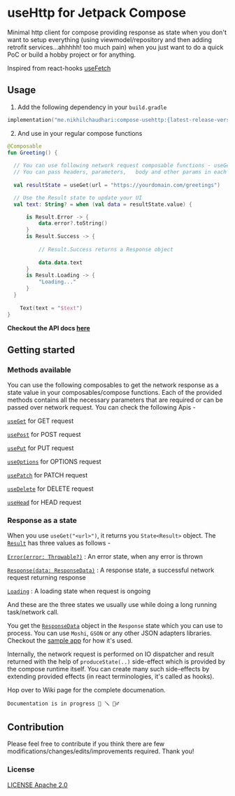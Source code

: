 # useHttp for Jetpack Compose
Minimal http client for compose providing response as state when you don't want to setup everything (using viewmodel/repository and then adding retrofit  services...ahhhhh! too much pain) when you just want to do a quick PoC or build a hobby project or for anything.

Inspired from react-hooks [useFetch](https://use-http.com/#/)


## Usage

1. Add the following dependency in your `build.gradle`

```kotlin
implementation("me.nikhilchaudhari:compose-usehttp:{latest-release-version}")
```

2. And use in your regular compose functions

```kotlin
@Composable
fun Greeting() {
  
  // You can use following network request composable functions - useGet, usePost, useDelete, usePatch, usePut, useOption etc. 
  // You can pass headers, parameters,   body and other params in each of the methods.
  
  val resultState = useGet(url = "https://yourdomain.com/greetings")

  // Use the Result state to update your UI
  val text: String? = when (val data = resultState.value) {

      is Result.Error -> {
          data.error?.toString()
      }
      is Result.Success -> {
      
          // Result.Success returns a Response object
          
          data.data.text
      }
      is Result.Loading -> {
          "Loading..."
      }
  }
    
    Text(text = "$text")
}
```


**Checkout the API docs [here](https://javadoc.io/doc/me.nikhilchaudhari/compose-usehttp/latest/usehttp/me.nikhilchaudhari.usehttp/use-get.html)**

## Getting started

### Methods available

You can use the following composables to get the network response as a state value in your composables/compose functions. Each of the provided methods contains all the necessary parameters that are required or can be passed over network request. You can check the following Apis - 

[`useGet`](https://javadoc.io/doc/me.nikhilchaudhari/compose-usehttp/1.0.0-alpha1.1/usehttp/me.nikhilchaudhari.usehttp/use-get.html) for GET request

[`usePost`](https://javadoc.io/doc/me.nikhilchaudhari/compose-usehttp/1.0.0-alpha1.1/usehttp/me.nikhilchaudhari.usehttp/use-post.html) for POST request
 
[`usePut`](https://javadoc.io/doc/me.nikhilchaudhari/compose-usehttp/1.0.0-alpha1.1/usehttp/me.nikhilchaudhari.usehttp/use-put.html) for PUT request

[`useOptions`](https://javadoc.io/doc/me.nikhilchaudhari/compose-usehttp/1.0.0-alpha1.1/usehttp/me.nikhilchaudhari.usehttp/use-options.html) for OPTIONS request

[`usePatch`](https://javadoc.io/doc/me.nikhilchaudhari/compose-usehttp/1.0.0-alpha1.1/usehttp/me.nikhilchaudhari.usehttp/use-patch.html) for PATCH request

[`useDelete`](https://javadoc.io/doc/me.nikhilchaudhari/compose-usehttp/1.0.0-alpha1.1/usehttp/me.nikhilchaudhari.usehttp/use-delete.html) for DELETE request

[`useHead`](https://javadoc.io/doc/me.nikhilchaudhari/compose-usehttp/1.0.0-alpha1.1/usehttp/me.nikhilchaudhari.usehttp/use-head.html) for HEAD request


### Response as a state

When you use `useGet("<url>")`, it returns you `State<Result>` object. The [`Result`](https://javadoc.io/doc/me.nikhilchaudhari/compose-usehttp/1.0.0-alpha1.1/usehttp/me.nikhilchaudhari.usehttp/-result/index.html) has three values as follows - 

[`Error(error: Throwable?)`](https://javadoc.io/doc/me.nikhilchaudhari/compose-usehttp/1.0.0-alpha1.1/usehttp/me.nikhilchaudhari.usehttp/-result/-error/index.html) : An error state, when any error is thrown

[`Response(data: ResponseData)`](https://javadoc.io/doc/me.nikhilchaudhari/compose-usehttp/1.0.0-alpha1.1/usehttp/me.nikhilchaudhari.usehttp/-result/-response/index.html) : A response state, a successful network request returning response

[`Loading`](https://javadoc.io/doc/me.nikhilchaudhari/compose-usehttp/1.0.0-alpha1.1/usehttp/me.nikhilchaudhari.usehttp/-result/-loading/index.html) : A loading state when request is ongoing

And these are the three states we usually use while doing a long running task/network call. 

You get the [`ResponseData`](https://javadoc.io/doc/me.nikhilchaudhari/compose-usehttp/1.0.0-alpha1.1/usehttp/me.nikhilchaudhari.usehttp.response/-response-data/index.html) object in the `Response` state which you can use to process. You can use `Moshi`, `GSON` or any other JSON adapters libraries. Checkout the [sample app](https://github.com/CuriousNikhil/compose-usehttp/tree/main/app/src/main/java/me/nikhilchaudhari/usefetch) for how it's used.

Internally, the network request is performed on IO dispatcher and result returned with the help of `produceState(..)` side-effect which is provided by the compose runtime itself. You can create many such side-effects by extending provided effects (in react terminologies, it's called as hooks).

Hop over to Wiki page for the complete documenation.


~~~ Note
Documentation is in progress 🧰 🪛 👷‍♂️
~~~

## Contribution

Please feel free to contribute if you think there are few modifications/changes/edits/improvements required. Thank you!


### License

[LICENSE Apache 2.0](https://github.com/CuriousNikhil/compose-useRequest/blob/main/LICENSE)
